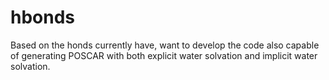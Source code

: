 # hbonds
Based on the honds currently have,
want to develop the code also capable of
generating POSCAR with both explicit water solvation
and implicit water solvation. 